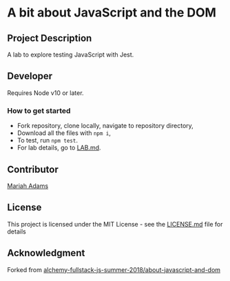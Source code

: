 # A bit about JavaScript and the DOM

## Project Description
A lab to explore testing JavaScript with Jest.

## Developer
Requires Node v10 or later.

### How to get started
* Fork repository, clone locally, navigate to repository directory,
* Download all the files with `npm i`,
* To test, run `npm test`.
* For lab details, go to [LAB.md](LAB.md). 

## Contributor
[Mariah Adams](https://github.com/MariahAdams)

## License
This project is licensed under the MIT License - see the [LICENSE.md](LICENSE.md) file for details

## Acknowledgment 
Forked from [alchemy-fullstack-js-summer-2018/about-javascript-and-dom](https://github.com/alchemy-fullstack-js-summer-2018/about-javascript-and-dom)